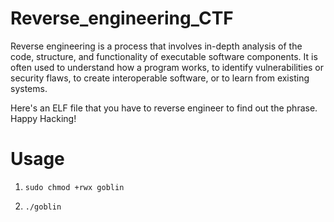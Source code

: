 # Reverse_engineering_CTF

Reverse engineering is a process that involves in-depth analysis of the code, structure, and functionality of executable software components. It is often used to understand how a program works, to identify vulnerabilities or security flaws, to create interoperable software, or to learn from existing systems.

Here's an ELF file that you have to reverse engineer to find out the phrase. Happy Hacking!

# Usage

1. `sudo chmod +rwx goblin`
  
2. `./goblin`
